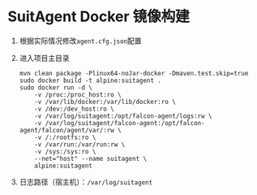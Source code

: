 # SuitAgent Docker 镜像构建

1.  根据实际情况修改`agent.cfg.json`配置

2. 进入项目主目录

    ```shell
    mvn clean package -Plinux64-noJar-docker -Dmaven.test.skip=true
    sudo docker build -t alpine:suitagent .
    sudo docker run -d \
    	-v /proc:/proc_host:ro \
    	-v /var/lib/docker:/var/lib/docker:ro \
    	-v /dev:/dev_host:ro \
    	-v /var/log/suitagent:/opt/falcon-agent/logs:rw \
    	-v /var/log/suitagent/falcon-agent:/opt/falcon-agent/falcon/agent/var/:rw \
    	-v /:/rootfs:ro \
        -v /var/run:/var/run:rw \
        -v /sys:/sys:ro \
    	--net="host" --name suitagent \
    	alpine:suitagent
    ```

3.  日志路径（宿主机）：`/var/log/suitagent`


